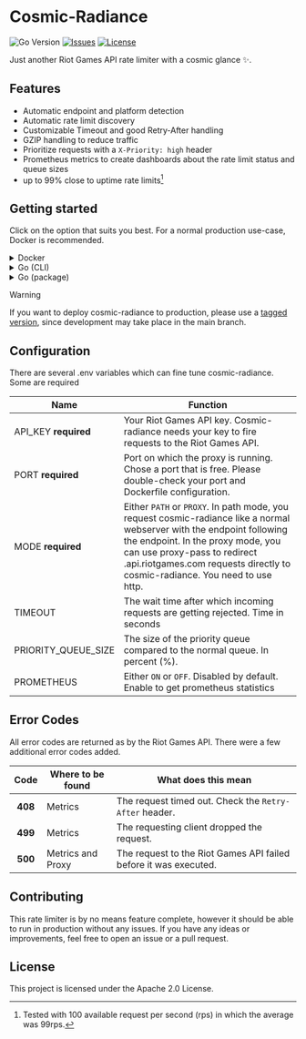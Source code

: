# Cosmic-Radiance

![Go Version](https://img.shields.io/badge/go-1.24.4+-blue?style=flat-square)
[![Issues](https://img.shields.io/github/issues/DarkIntaqt/cosmic-radiance?style=flat-square)](https://github.com/DarkIntaqt/cosmic-radiance/issues)
[![License](https://img.shields.io/github/license/darkintaqt/cosmic-radiance?style=flat-square)](https://github.com/DarkIntaqt/cosmic-radiance/blob/main/LICENSE)

Just another Riot Games API rate limiter with a cosmic glance ✨. 

## Features

- Automatic endpoint and platform detection
- Automatic rate limit discovery
- Customizable Timeout and good Retry-After handling
- GZIP handling to reduce traffic
- Prioritize requests with a `X-Priority: high` header
- Prometheus metrics to create dashboards about the rate limit status and queue sizes
- up to 99% close to uptime rate limits[^1]

###

## Getting started 

Click on the option that suits you best. For a normal production use-case, Docker is recommended.

<details>
<summary>Docker</summary>

### Docker

To get started with Docker, clone the project from GitHub.

```
git clone https://github.com/DarkIntaqt/cosmic-radiance.git
```

Next, you need to set a few environment variables. For that, you can copy the .env.example and adjust the settings to your needs.  
Finally, run the project in a docker container with: 

```
docker compose up -d
```

Then, you can start requesting `http://localhost:PORT/<platform>/<method>` or `http://<platform>.api.riotgames.com/<method> (with proxy-pass)`, based on your `MODE` (see configuration). 
</details>

<details>
<summary>Go (CLI)</summary>

### Go (CLI)

To get started with Go, clone the project from GitHub.

```
git clone https://github.com/DarkIntaqt/cosmic-radiance.git
```

Next, you need to set a few environment variables. For that, you can copy the .env.example and adjust the settings to your needs.  
After that, you need to install the dependencies using:

```
go mod tidy
```

Finally, you can start the project with 

```
go run cmd/cosmic-radiance/main.go
```

Then, you can start requesting `http://localhost:PORT/<platform>/<method>` or `http://<platform>.api.riotgames.com/<method> (with proxy-pass)`, based on your `MODE` (see configuration). 
</details>

<details>
<summary>Go (package)</summary>

### Go (package)

To get started with using cosmic-radiance as a go package, install the package into your current workspace

```
go get github.com/DarkIntaqt/cosmic-radiance/ratelimiter
```

Next, you need to set a few environment variables. For that, you can copy the .env.example and adjust the settings to your needs.  

```go
package main

import (
   "github.com/DarkIntaqt/cosmic-radiance/ratelimiter"
)

func main() {
   port := 8080
   limiter := ratelimiter.Init(port)

   limiter.Start()

   // other logic
   limiter.Stop()
}
```

Then, you can start requesting `http://localhost:PORT/<platform>/<method>` or `http://<platform>.api.riotgames.com/<method> (with proxy-pass)`, based on your `MODE` (see configuration). 
</details>


> [!WARNING]
> If you want to deploy cosmic-radiance to production, please use a [tagged version](https://github.com/DarkIntaqt/cosmic-radiance/releases), since development may take place in the main branch.

## Configuration

There are several .env variables which can fine tune cosmic-radiance. Some are required

| Name                 | Function                                                                                                                                                                                                                                                                             |
| -------------------- | ------------------------------------------------------------------------------------------------------------------------------------------------------------------------------------------------------------------------------------------------------------------------------------ |
| API_KEY **required** | Your Riot Games API key. Cosmic-radiance needs your key to fire requests to the Riot Games API.                                                                                                                                                                                      |
| PORT **required**    | Port on which the proxy is running. Chose a port that is free. Please double-check your port and Dockerfile configuration.                                                                                                                                                           |
| MODE **required**    | Either `PATH` or `PROXY`. In path mode, you request cosmic-radiance like a normal webserver with the endpoint following the endpoint. In the proxy mode, you can use proxy-pass to redirect <platform>.api.riotgames.com requests directly to cosmic-radiance. You need to use http. |
| TIMEOUT              | The wait time after which incoming requests are getting rejected. Time in seconds                                                                                                                                                                                                    |
| PRIORITY_QUEUE_SIZE  | The size of the priority queue compared to the normal queue. In percent (%).                                                                                                                                                                                                         |
| PROMETHEUS           | Either `ON` or `OFF`. Disabled by default. Enable to get prometheus statistics                                                                                                                                                                                                       |


## Error Codes

All error codes are returned as by the Riot Games API. There were a few additional error codes added. 

|  Code   | Where to be found | What does this mean                                              |
| :-----: | ----------------- | ---------------------------------------------------------------- |
| **408** | Metrics           | The request timed out. Check the `Retry-After` header.           |
| **499** | Metrics           | The requesting client dropped the request.                       |
| **500** | Metrics and Proxy | The request to the Riot Games API failed before it was executed. |

## Contributing

This rate limiter is by no means feature complete, however it should be able to run in production without any issues. If you have any ideas or improvements, feel free to open an issue or a pull request. 

## License

This project is licensed under the Apache 2.0 License. 


[^1]: Tested with 100 available request per second (rps) in which the average was 99rps.
